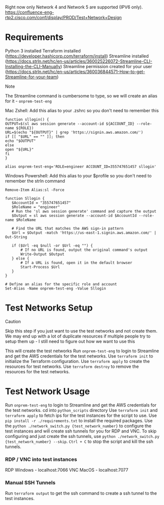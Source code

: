 
Right now only Network 4 and Network 5 are supported (IPV6 only). https://confluence-eng-rtp2.cisco.com/conf/display/PROD/Test+Network+Design

# Requirements
Python 3 installed
Terraform installed (https://developer.hashicorp.com/terraform/install)
Streamline installed (https://docs.strln.net/hc/en-us/articles/360025226072-Streamline-CLI-Installing-the-CLI-Manually)
Streamline permission created for your user (https://docs.strln.net/hc/en-us/articles/360036844571-How-to-get-Streamline-for-your-team)

>[!NOTE] 
>The Streamline command is cumbersome to type, so we will create an alias for it - `onprem-test-eng`
>
>Mac Zshell: Add this alias to your .zshrc so you don't need to remember this
>```
>function sllogin() {
>OUTPUT=$(sl aws session generate --account-id ${ACCOUNT_ID} --role-name ${ROLE})
>URL=$(echo "${OUTPUT}" | grep 'https://signin.aws.amazon.com/')
>if [[ "$URL" == "" ]]; then
>echo "$OUTPUT"
>else
>open "${URL}"
>fi
>}
>
>alias onprem-test-eng='ROLE=engineer ACCOUNT_ID=355747651457 sllogin'
>```
>
>Windows Powershell: Add this alias to your $profile so you don't need to remember the strln command
>```
>Remove-Item Alias:sl -Force
>
>function Sllogin {
>    $AccountId = "355747651457"
>    $RoleName = "engineer"
>    # Run the 'sl aws session generate' command and capture the output
>    $Output = sl aws session generate --account-id $AccountId --role-name $RoleName
>
>    # Find the URL that matches the AWS sign-in pattern
>    $Url = $Output -match 'https://us-east-1.signin.aws.amazon.com/' | Out-String
>
>    if ($Url -eq $null -or $Url -eq "") {
>        # If no URL is found, output the original command's output
>        Write-Output $Output
>    } else {
>        # If a URL is found, open it in the default browser
>        Start-Process $Url
>    }
>}
>
># Define an alias for the specific role and account
>Set-Alias -Name onprem-test-eng -Value Sllogin 
>```


# Test Networks Setup
>[!CAUTION]
>Skip this step if you just want to use the test networks and not create them.
>We may end up with a lot of duplicate resources if multiple people try to setup them up - I still need to figure out how we want to use this 

This will create the test networks 
Run `onprem-test-eng` to login to Streamline and get the AWS credentials for the test networks.
Use `terraform init` to initialize the Terraform configuration.
Use `terraform apply` to create the resources for test networks.
Use `terraform destroy` to remove the resources for the test networks.

# Test Network Usage
Run `onprem-test-eng` to login to Streamline and get the AWS credentials for the test networks.
cd into `python_scripts` directory
Use `terraform init` and `terraform apply` to fetch ips for the test instances for the script to use.
Use `pip install -r ./requirements.txt` to install the required packages.
Use the `python ./network_switch.py {test_network_number}` to configure the test instances and will create ssh tunnels for you for RDP and VNC.
To skip configuring and just create the ssh tunnels, use `python ./network_switch.py {test_network_number} --skip`.
`Ctrl + C` to stop the script and kill the ssh tunnels.

### RDP / VNC into test instances
RDP Windows - localhost:7066
VNC MacOS - localhost:7077

### Manual SSH Tunnels
Run `terraform output` to get the ssh command to create a ssh tunnel to the test instances.
